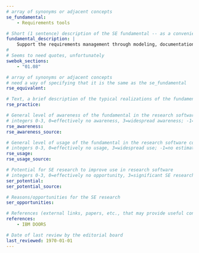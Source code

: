 ```yaml
---
# array of synonyms or adjacent concepts
se_fundamental:
    - Requirements tools

# Short (1 sentence) description of the SE fundamental -- as a convenience
fundamental_description: |
    Support the requirements management through modeling, documentation, tracing, change management, etc.
#
# Seems to need quotes, unfortunately
swebok_sections: 
    - "01.08"

# array of synonyms or adjacent concepts
# need a way of specifying that it is the same as the se_fundamental
rse_equivalent:

# Text, a brief description of the typical realizations of the fundamental, in RSE practice
rse_practice: 

# General level of awareness of the fundamental in the research software community
# integers 0-3, 0=effectively no awareness, 3=widespread awareness; -1=no estimate
rse_awareness:
rse_awareness_source: 

# General level of usage of the fundamental in the research software community
# integers 0-3, 0=effectively no usage, 3=widespread use; -1=no estimate
rse_usage: 
rse_usage_source: 

# Potential for SE research to improve use in research software
# integers 0-3, 0=effectively no opportunity, 3=significant SE research beneficial; -1=no estimate
ser_potential: 
ser_potential_source: 

# Reasons/opportunities for the SE research
ser_opportunities: 

# References (external links, papers, etc., that may provide useful connections)
references:
    - IBM DOORS

# Date of last review by the editorial board
last_reviewed: 1970-01-01
---
```

